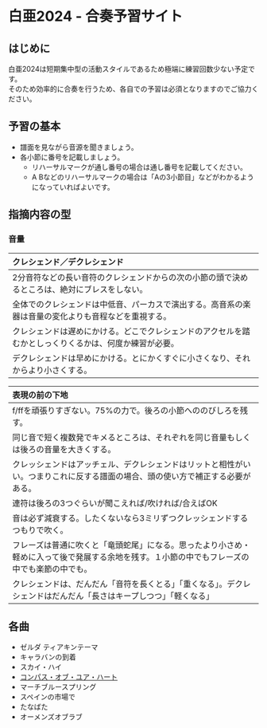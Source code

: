# 白亜2024 - 合奏予習サイト

## はじめに
白亜2024は短期集中型の活動スタイルであるため極端に練習回数少ない予定です。  
そのため効率的に合奏を行うため、各自での予習は必須となりますのでご協力ください。

## 予習の基本
- 譜面を見ながら音源を聞きましょう。
- 各小節に番号を記載しましょう。
    - リハーサルマークが通し番号の場合は通し番号を記載してください。
    - A Bなどのリハーサルマークの場合は「Aの3小節目」などがわかるようになっていればよいです。

## 指摘内容の型

### 音量
| クレシェンド／デクレシェンド                                                                           |
| :----------------------------------------------------------------------------------------------------- |
| 2分音符などの長い音符のクレシェンドからの次の小節の頭で決めるところは、絶対にブレスをしない。          |
| 全体でのクレシェンドは中低音、パーカスで演出する。高音系の楽器は音量の変化よりも音程などを重視する。   |
| クレシェンドは遅めにかける。どこでクレシェンドのアクセルを踏むかとしっくりくるかは、何度か練習が必要。 |
| デクレシェンドは早めにかける。とにかくすぐに小さくなり、それからより小さくする。                       |


| 表現の前の下地                                                                                                                               |
| :------------------------------------------------------------------------------------------------------------------------------------------- |
| f/ffを頑張りすぎない。75%の力で。後ろの小節へののびしろを残す。                                                                              |
| 同じ音で短く複数発でキメるところは、それぞれを同じ音量もしくは後ろの音量を大きくする。                                                       |
| クレッシェンドはアッチェル、デクレシェンドはリットと相性がいい。つまりこれに反する譜面の場合、頭の使い方で補正する必要がある。               |
| 連符は後ろの3つぐらいが聞こえれば/吹ければ/合えばOK                                                                                          |
| 音は必ず減衰する。したくないなら3ミリずつクレッシェンドするつもりで吹く。                                                                    |
| フレーズは普通に吹くと「竜頭蛇尾」になる。思ったより小さめ・軽めに入って後で発展する余地を残す。１小節の中でもフレーズの中でも楽節の中でも。 |
| クレシェンドは、だんだん「音符を長くとる」「重くなる」。デクレシェンドはだんだん「長さはキープしつつ」「軽くなる」                           |


## 各曲
- ゼルダ ティアキンテーマ
- キャラバンの到着
- スカイ・ハイ
- [コンパス・オブ・ユア・ハート](compass.md)
- マーチブルースプリング
- スペインの市場で
- たなばた
- オーメンズオブラブ